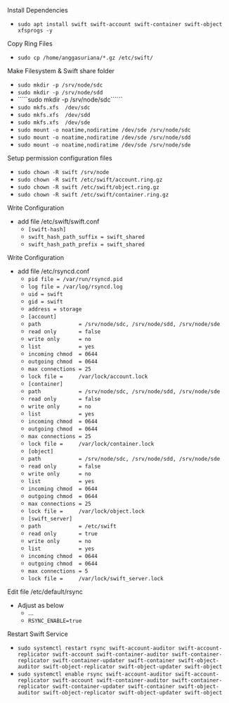Install Dependencies
- `````sudo apt install swift swift-account swift-container swift-object xfsprogs -y`````

Copy Ring Files
- `````sudo cp /home/anggasuriana/*.gz /etc/swift/`````

Make Filesystem & Swift share folder
- `````sudo mkdir -p /srv/node/sdc`````
- `````sudo mkdir -p /srv/node/sdd`````
- `````sudo mkdir -p /srv/node/sdc``````
- ``````sudo mkfs.xfs  /dev/sdc``````
- ``````sudo mkfs.xfs  /dev/sdd``````
- ``````sudo mkfs.xfs  /dev/sde``````
- ``````sudo mount -o noatime,nodiratime /dev/sde /srv/node/sdc``````
- ``````sudo mount -o noatime,nodiratime /dev/sde /srv/node/sdd``````
- ``````sudo mount -o noatime,nodiratime /dev/sde /srv/node/sde``````
 
Setup permission configuration files
- `````sudo chown -R swift /srv/node`````
- `````sudo chown -R swift /etc/swift/account.ring.gz`````
- `````sudo chown -R swift /etc/swift/object.ring.gz`````
- `````sudo chown -R swift /etc/swift/container.ring.gz`````

Write Configuration
- add file /etc/swift/swift.conf
  - `````[swift-hash]`````
  - `````swift_hash_path_suffix = swift_shared`````
  - `````swift_hash_path_prefix = swift_shared`````

Write Configuration
- add file /etc/rsyncd.conf
  - `````pid file = /var/run/rsyncd.pid`````
  - `````log file = /var/log/rsyncd.log`````
  - `````uid = swift`````
  - `````gid = swift`````
  - `````address = storage`````
  - `````[account]`````
  - `````path            = /srv/node/sdc, /srv/node/sdd, /srv/node/sde`````
  - `````read only       = false`````
  - `````write only      = no`````
  - `````list            = yes`````
  - `````incoming chmod  = 0644`````
  - `````outgoing chmod  = 0644`````
  - `````max connections = 25`````
  - `````lock file =     /var/lock/account.lock`````
  - `````[container]`````
  - `````path            = /srv/node/sdc, /srv/node/sdd, /srv/node/sde`````
  - `````read only       = false`````
  - `````write only      = no`````
  - `````list            = yes`````
  - `````incoming chmod  = 0644`````
  - `````outgoing chmod  = 0644`````
  - `````max connections = 25`````
  - `````lock file =     /var/lock/container.lock`````
  - `````[object]`````
  - `````path            = /srv/node/sdc, /srv/node/sdd, /srv/node/sde`````
  - `````read only       = false`````
  - `````write only      = no`````
  - `````list            = yes`````
  - `````incoming chmod  = 0644`````
  - `````outgoing chmod  = 0644`````
  - `````max connections = 25`````
  - `````lock file =     /var/lock/object.lock`````
  - `````[swift_server]`````
  - `````path            = /etc/swift`````
  - `````read only       = true`````
  - `````write only      = no`````
  - `````list            = yes`````
  - `````incoming chmod  = 0644`````
  - `````outgoing chmod  = 0644`````
  - `````max connections = 5`````
  - `````lock file =     /var/lock/swift_server.lock`````

Edit file /etc/default/rsync
- Adjust as below
  - ...
  - `````RSYNC_ENABLE=true`````

Restart Swift Service
- `````sudo systemctl restart rsync swift-account-auditor swift-account-replicator swift-account swift-container-auditor swift-container-replicator swift-container-updater swift-container swift-object-auditor swift-object-replicator swift-object-updater swift-object`````
- `````sudo systemctl enable rsync swift-account-auditor swift-account-replicator swift-account swift-container-auditor swift-container-replicator swift-container-updater swift-container swift-object-auditor swift-object-replicator swift-object-updater swift-object`````

